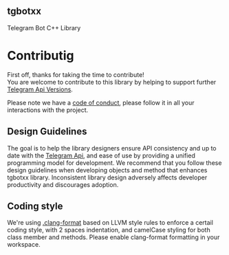 ## tgbotxx
Telegram Bot C++ Library

# Contributig
First off, thanks for taking the time to contribute!<br>
You are welcome to contribute to this library by helping to support further [Telegram Api Versions](https://core.telegram.org/bots/api-changelog).

Please note we have a [code of conduct](./CODE_OF_CONDUCT.md), please follow it in all your interactions with the project.

## Design Guidelines
The goal is to help the library designers ensure API consistency and up to date with the [Telegram Api](https://core.telegram.org/bots/api-changelog), and ease of use by providing a unified programming model for development.
We recommend that you follow these design guidelines when developing objects and method that enhances tgbotxx library.
Inconsistent library design adversely affects developer productivity and discourages adoption.

## Coding style
We're using [.clang-format](.clang-format) based on LLVM style rules to enforce a certail coding style, with 2 spaces indentation, and camelCase styling for both class member and methods.
Please enable clang-format formatting in your workspace.
